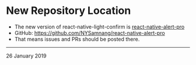 # New Repository Location

- The new version of react-native-light-confirm is [react-native-alert-pro](//npmjs.com/package/react-native-alert-pro)
- GitHub: https://github.com/NYSamnang/react-native-alert-pro
- That means issues and PRs should be posted there.
---
26 January 2019
